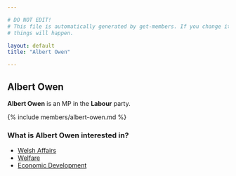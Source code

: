 ```yaml
---

# DO NOT EDIT!
# This file is automatically generated by get-members. If you change it, bad
# things will happen.

layout: default
title: "Albert Owen"

---
```


## Albert Owen

**Albert Owen** is an MP in the **Labour** party.

{% include members/albert-owen.md %}

### What is Albert Owen interested in?


* [Welsh Affairs](/interests/welsh-affairs.html)
* [Welfare](/interests/welfare.html)
* [Economic Development](/interests/economic-development.html)
